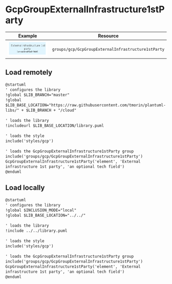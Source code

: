 # GcpGroupExternalInfrastructure1stParty
| Example | Resource |
| :-: | --- |
| ![GcpGroupExternalInfrastructure1stParty group](GcpGroupExternalInfrastructure1stParty.group.png) | `groups/gcp/GcpGroupExternalInfrastructure1stParty` |
## Load remotely
```plantuml
@startuml
' configures the library
!global $LIB_BRANCH="master"
!global $LIB_BASE_LOCATION="https://raw.githubusercontent.com/tmorin/plantuml-libs/" + $LIB_BRANCH + "/cloud"

' loads the library
!includeurl $LIB_BASE_LOCATION/library.puml

' loads the style
include('styles/gcp')

' loads the GcpGroupExternalInfrastructure1stParty group
include('groups/gcp/GcpGroupExternalInfrastructure1stParty')
GcpGroupExternalInfrastructure1stParty('element', 'External infrastructure 1st party', 'an optional tech field')
@enduml
```
## Load locally
```plantuml
@startuml
' configures the library
!global $INCLUSION_MODE="local"
!global $LIB_BASE_LOCATION="../../"

' loads the library
!include ../../library.puml

' loads the style
include('styles/gcp')

' loads the GcpGroupExternalInfrastructure1stParty group
include('groups/gcp/GcpGroupExternalInfrastructure1stParty')
GcpGroupExternalInfrastructure1stParty('element', 'External infrastructure 1st party', 'an optional tech field')
@enduml
```
